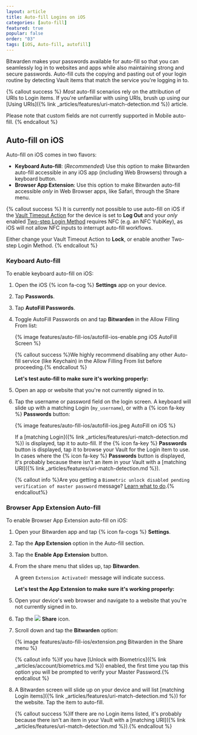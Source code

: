 ```yaml
---
layout: article
title: Auto-fill Logins on iOS
categories: [auto-fill]
featured: true
popular: false
order: "03"
tags: [iOS, Auto-fill, autofill]
---
```


Bitwarden makes your passwords available for auto-fill so that you can seamlessly log in to websites and apps while also maintaining strong and secure passwords. Auto-fill cuts the copying and pasting out of your login routine by detecting Vault items that match the service you're logging in to.

{% callout success %}
*Most* auto-fill scenarios rely on the attribution of URIs to Login items. If you're unfamiliar with using URIs, brush up using our [Using URIs]({% link _articles/features/uri-match-detection.md %}) article.

Please note that custom fields are not currently supported in Mobile auto-fill.
{% endcallout %}

## Auto-fill on iOS

Auto-fill on iOS comes in two flavors:

- **Keyboard Auto-fill**: (*Recommended*) Use this option to make Bitwarden auto-fill accessible in any iOS app (including Web Browsers) through a keyboard button.
- **Browser App Extension**: Use this option to make Bitwarden auto-fill accessible *only* in Web Browser apps, like Safari, through the Share menu.

{% callout success %}
It is currently not possible to use auto-fill on iOS if the [Vault Timeout Action]({{site.baseurl}}/vault-timeout/#vault-timeout-action) for the device is set to **Log Out** and your *only* enabled [Two-step Login Method]({{site.baseurl}}/setup-two-step-login) requires NFC (e.g. an NFC YubiKey), as iOS will not allow NFC inputs to interrupt auto-fill workflows.

Either change your Vault Timeout Action to **Lock**, or enable another Two-step Login Method.
{% endcallout %}

### Keyboard Auto-fill

To enable keyboard auto-fill on iOS:

1. Open the iOS {% icon fa-cog %} **Settings** app on your device.
2. Tap **Passwords**.
3. Tap **AutoFill Passwords**.
4. Toggle AutoFill Passwords on and tap **Bitwarden** in the Allow Filling From list:

   {% image features/auto-fill-ios/autofill-ios-enable.png iOS AutoFill Screen %}

   {% callout success %}We highly recommend disabling any other Auto-fill service (like Keychain) in the Allow Filling From list before proceeding.{% endcallout %}

   **Let's test auto-fill to make sure it's working properly:**
6. Open an app or website that you're not currently signed in to.
7. Tap the username or password field on the login screen. A keyboard will slide up with a matching Login (`my_username`), or with a {% icon fa-key %} **Passwords** button:

   {% image features/auto-fill-ios/autofill-ios.jpeg AutoFill on iOS %}

   If a [matching Login]({% link _articles/features/uri-match-detection.md %}) is displayed, tap it to auto-fill. If the {% icon fa-key %} **Passwords** button is displayed, tap it to browse your Vault for the Login item to use. In cases where the {% icon fa-key %} **Passwords** button is displayed, it's probably because there isn't an item in your Vault with a [matching URI]({% link _articles/features/uri-match-detection.md %}).

   {% callout info %}Are you getting a `Biometric unlock disabled pending verification of master password` message? [Learn what to do]({{site.baseurl}}/autofill-faqs/#q-what-do-i-do-about-biometric-unlock-disabled-pending-verification-of-master-password).{% endcallout%}

### Browser App Extension Auto-fill

To enable Browser App Extension auto-fill on iOS:

1. Open your Bitwarden app and tap {% icon fa-cogs %} **Settings**.
2. Tap the **App Extension** option in the Auto-fill section.
3. Tap the **Enable App Extension** button.
4. From the share menu that slides up, tap **Bitwarden**.

   A green `Extension Activated!` message will indicate success.

   **Let's test the App Extension to make sure it's working properly:**
5. Open your device's web browser and navigate to a website that you're not currently signed in to.
6. Tap the <img src="../../images/features/auto-fill-ios/ios_share_icon.png" style="margin-top:0px"> **Share** icon.
7. Scroll down and tap the **Bitwarden** option:

   {% image features/auto-fill-ios/extension.png Bitwarden in the Share menu %}

   {% callout info %}If you have [Unlock with Biometrics]({% link _articles/account/biometrics.md %}) enabled, the first time you tap this option you will be prompted to verify your Master Password.{% endcallout %}
8. A Bitwarden screen will slide up on your device and will list [matching Login items]({% link _articles/features/uri-match-detection.md %}) for the website. Tap the item to auto-fill.

   {% callout success %}If there are no Login items listed, it's probably because there isn't an item in your Vault with a [matching URI]({% link _articles/features/uri-match-detection.md %}).{% endcallout %}
